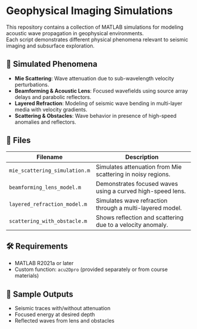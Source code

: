 # Geophysical Imaging Simulations

This repository contains a collection of MATLAB simulations for modeling acoustic wave propagation in geophysical environments.  
Each script demonstrates different physical phenomena relevant to seismic imaging and subsurface exploration.

## 🧪 Simulated Phenomena

- **Mie Scattering**: Wave attenuation due to sub-wavelength velocity perturbations.
- **Beamforming & Acoustic Lens**: Focused wavefields using source array delays and parabolic reflectors.
- **Layered Refraction**: Modeling of seismic wave bending in multi-layer media with velocity gradients.
- **Scattering & Obstacles**: Wave behavior in presence of high-speed anomalies and reflectors.

## 📂 Files

| Filename                         | Description                                                  |
|----------------------------------|--------------------------------------------------------------|
| `mie_scattering_simulation.m`    | Simulates attenuation from Mie scattering in noisy regions. |
| `beamforming_lens_model.m`       | Demonstrates focused waves using a curved high-speed lens.  |
| `layered_refraction_model.m`     | Simulates wave refraction through a multi-layered model.    |
| `scattering_with_obstacle.m`     | Shows reflection and scattering due to a velocity anomaly.  |

## 🛠 Requirements

- MATLAB R2021a or later
- Custom function: `acu2Dpro` (provided separately or from course materials)

## 📸 Sample Outputs

- Seismic traces with/without attenuation
- Focused energy at desired depth
- Reflected waves from lens and obstacles
